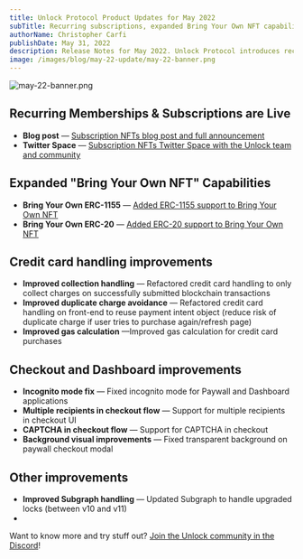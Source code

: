 ```yaml
---
title: Unlock Protocol Product Updates for May 2022
subTitle: Recurring subscriptions, expanded Bring Your Own NFT capabilities, credit card improvements, and more
authorName: Christopher Carfi
publishDate: May 31, 2022
description: Release Notes for May 2022. Unlock Protocol introduces recurring subscription NFTs, expanded Bring Your Own NFT capabilities, credit card improvements, and more.
image: /images/blog/may-22-update/may-22-banner.png
---
```


![may-22-banner.png](/images/blog/may-22-update/may-22-banner.png)

## Recurring Memberships & Subscriptions are Live 

- **Blog post** — [Subscription NFTs blog post and full announcement](https://unlock-protocol.com/blog/recurring-subscription-nft)
- **Twitter Space** — [Subscription NFTs Twitter Space with the Unlock team and community](https://youtu.be/3JlvZ9xTODs)


## Expanded "Bring Your Own NFT" Capabilities 

- **Bring Your Own ERC-1155** — [Added ERC-1155 support to Bring Your Own NFT](https://unlock-protocol.com/blog/bring-your-own-nft)
- **Bring Your Own ERC-20** — [Added ERC-20 support to Bring Your Own NFT](https://docs.unlock-protocol.com/unlock/creators/tutorials-1/using-an-existing-nft-contract)


## Credit card handling improvements

- **Improved collection handling** — Refactored credit card handling to only collect charges on successfully submitted blockchain transactions
- **Improved duplicate charge avoidance** — Refactored credit card handling on front-end to reuse payment intent object (reduce risk of duplicate charge if user tries to purchase again/refresh page)
- **Improved gas calculation** —Improved gas calculation for credit card purchases


## Checkout and Dashboard improvements 

- **Incognito mode fix** — Fixed incognito mode for Paywall and Dashboard applications
- **Multiple recipients in checkout flow** — Support for multiple recipients in checkout UI
- **CAPTCHA in checkout flow** — Support for CAPTCHA in checkout
- **Background visual improvements** — Fixed transparent background on paywall checkout modal


## Other improvements

- **Improved Subgraph handling** — Updated Subgraph to handle upgraded locks (between v10 and v11)
- 

Want to know more and try stuff out? [Join the Unlock community in the Discord](https://discord.com/invite/Ah6ZEJyTDp)!
